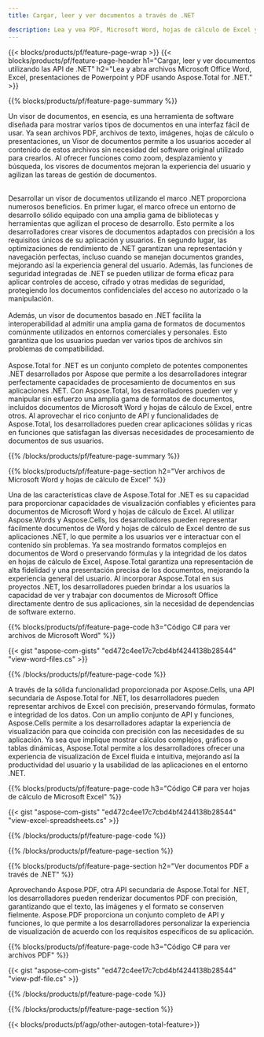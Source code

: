 ```yaml
---
title: Cargar, leer y ver documentos a través de .NET 

description: Lea y vea PDF, Microsoft Word, hojas de cálculo de Excel y presentaciones de PowerPoint a través de su aplicación .NET. Código C# listado.
---
```


{{< blocks/products/pf/feature-page-wrap >}}
{{< blocks/products/pf/feature-page-header h1="Cargar, leer y ver documentos utilizando las API de .NET" h2="Lea y abra archivos Microsoft Office Word, Excel, presentaciones de Powerpoint y PDF usando Aspose.Total for .NET." >}}

{{% blocks/products/pf/feature-page-summary %}}

Un visor de documentos, en esencia, es una herramienta de software diseñada para mostrar varios tipos de documentos en una interfaz fácil de usar. Ya sean archivos PDF, archivos de texto, imágenes, hojas de cálculo o presentaciones, un Visor de documentos permite a los usuarios acceder al contenido de estos archivos sin necesidad del software original utilizado para crearlos. Al ofrecer funciones como zoom, desplazamiento y búsqueda, los visores de documentos mejoran la experiencia del usuario y agilizan las tareas de gestión de documentos. <br /> <br />

Desarrollar un visor de documentos utilizando el marco .NET proporciona numerosos beneficios. En primer lugar, el marco ofrece un entorno de desarrollo sólido equipado con una amplia gama de bibliotecas y herramientas que agilizan el proceso de desarrollo. Esto permite a los desarrolladores crear visores de documentos adaptados con precisión a los requisitos únicos de su aplicación y usuarios. En segundo lugar, las optimizaciones de rendimiento de .NET garantizan una representación y navegación perfectas, incluso cuando se manejan documentos grandes, mejorando así la experiencia general del usuario. Además, las funciones de seguridad integradas de .NET se pueden utilizar de forma eficaz para aplicar controles de acceso, cifrado y otras medidas de seguridad, protegiendo los documentos confidenciales del acceso no autorizado o la manipulación. <br />
<br />
Además, un visor de documentos basado en .NET facilita la interoperabilidad al admitir una amplia gama de formatos de documentos comúnmente utilizados en entornos comerciales y personales. Esto garantiza que los usuarios puedan ver varios tipos de archivos sin problemas de compatibilidad.
<br /><br />
Aspose.Total for .NET es un conjunto completo de potentes componentes .NET desarrollados por Aspose que permite a los desarrolladores integrar perfectamente capacidades de procesamiento de documentos en sus aplicaciones .NET. Con Aspose.Total, los desarrolladores pueden ver y manipular sin esfuerzo una amplia gama de formatos de documentos, incluidos documentos de Microsoft Word y hojas de cálculo de Excel, entre otros. Al aprovechar el rico conjunto de API y funcionalidades de Aspose.Total, los desarrolladores pueden crear aplicaciones sólidas y ricas en funciones que satisfagan las diversas necesidades de procesamiento de documentos de sus usuarios.

{{% /blocks/products/pf/feature-page-summary  %}}

{{% blocks/products/pf/feature-page-section  h2="Ver archivos de Microsoft Word y hojas de cálculo de Excel" %}}

Una de las características clave de Aspose.Total for .NET es su capacidad para proporcionar capacidades de visualización confiables y eficientes para documentos de Microsoft Word y hojas de cálculo de Excel. Al utilizar Aspose.Words y Aspose.Cells, los desarrolladores pueden representar fácilmente documentos de Word y hojas de cálculo de Excel dentro de sus aplicaciones .NET, lo que permite a los usuarios ver e interactuar con el contenido sin problemas. Ya sea mostrando formatos complejos en documentos de Word o preservando fórmulas y la integridad de los datos en hojas de cálculo de Excel, Aspose.Total garantiza una representación de alta fidelidad y una presentación precisa de los documentos, mejorando la experiencia general del usuario. Al incorporar Aspose.Total en sus proyectos .NET, los desarrolladores pueden brindar a los usuarios la capacidad de ver y trabajar con documentos de Microsoft Office directamente dentro de sus aplicaciones, sin la necesidad de dependencias de software externo.

{{% blocks/products/pf/feature-page-code h3="Código C# para ver archivos de Microsoft Word" %}}

{{< gist "aspose-com-gists" "ed472c4ee17c7cbd4bf4244138b28544" "view-word-files.cs" >}}

{{% /blocks/products/pf/feature-page-code  %}}

A través de la sólida funcionalidad proporcionada por Aspose.Cells, una API secundaria de Aspose.Total for .NET, los desarrolladores pueden representar archivos de Excel con precisión, preservando fórmulas, formato e integridad de los datos. Con un amplio conjunto de API y funciones, Aspose.Cells permite a los desarrolladores adaptar la experiencia de visualización para que coincida con precisión con las necesidades de su aplicación. Ya sea que implique mostrar cálculos complejos, gráficos o tablas dinámicas, Aspose.Total permite a los desarrolladores ofrecer una experiencia de visualización de Excel fluida e intuitiva, mejorando así la productividad del usuario y la usabilidad de las aplicaciones en el entorno .NET.

{{% blocks/products/pf/feature-page-code h3="Código C# para ver hojas de cálculo de Microsoft Excel" %}}

{{< gist "aspose-com-gists" "ed472c4ee17c7cbd4bf4244138b28544" "view-excel-spreadsheets.cs" >}}

{{% /blocks/products/pf/feature-page-code  %}}

{{% /blocks/products/pf/feature-page-section %}}

{{% blocks/products/pf/feature-page-section  h2="Ver documentos PDF a través de .NET" %}}

Aprovechando Aspose.PDF, otra API secundaria de Aspose.Total for .NET, los desarrolladores pueden renderizar documentos PDF con precisión, garantizando que el texto, las imágenes y el formato se conserven fielmente. Aspose.PDF proporciona un conjunto completo de API y funciones, lo que permite a los desarrolladores personalizar la experiencia de visualización de acuerdo con los requisitos específicos de su aplicación.

{{% blocks/products/pf/feature-page-code h3="Código C# para ver archivos PDF" %}}

{{< gist "aspose-com-gists" "ed472c4ee17c7cbd4bf4244138b28544" "view-pdf-file.cs" >}}

{{% /blocks/products/pf/feature-page-code  %}}

{{% /blocks/products/pf/feature-page-section %}}

{{< blocks/products/pf/agp/other-autogen-total-feature>}}
